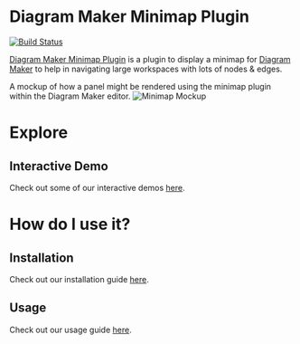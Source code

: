 # Diagram Maker Minimap Plugin
[![Build Status](https://travis-ci.com/awslabs/diagram-maker-plugin-minimap.svg?branch=master)](https://travis-ci.com/awslabs/diagram-maker-plugin-minimap)

[Diagram Maker Minimap Plugin](https://github.com/awslabs/diagram-maker-plugin-minimap) is a plugin to display a minimap for [Diagram Maker](https://github.com/awslabs/diagram-maker) to help in navigating large workspaces with lots of nodes & edges.

A mockup of how a panel might be rendered using the minimap plugin within the Diagram Maker editor.
![Minimap Mockup](/assets/MinimapMockup.png)

# Explore

## Interactive Demo
Check out some of our interactive demos [here](/explore/demos.html).

# How do I use it?

## Installation
Check out our installation guide [here](/getting-started/install.html).

## Usage
Check out our usage guide [here](/usage/integration.html).
